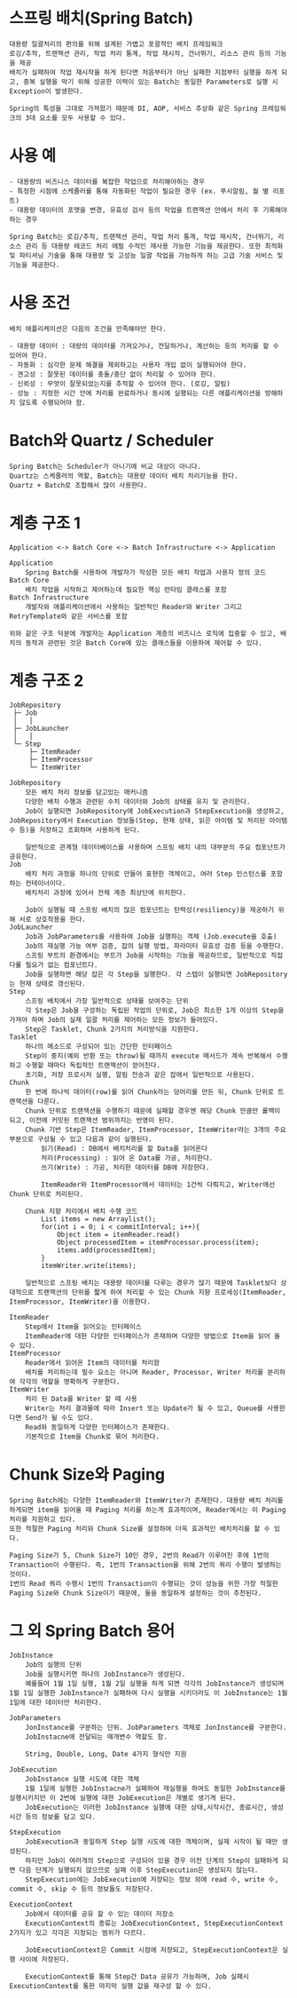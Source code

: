 # 스프링 배치(Spring Batch)
    대용량 일괄처리의 편의를 위해 설계된 가볍고 포괄적인 배치 프레임워크
    로깅/추적, 트랜잭션 관리, 작업 처리 통계, 작업 재시작, 건너뛰기, 리소스 관리 등의 기능을 제공
    배치가 실패하여 작업 재시작을 하게 된다면 처음부터가 아닌 실패한 지점부터 실행을 하게 되고, 중복 실행을 막기 위해 성공한 이력이 있는 Batch는 동일한 Parameters로 실행 시 Exception이 발생한다.

    Spring의 특성을 그대로 가져왔기 때문에 DI, AOP, 서비스 추상화 같은 Spring 프레임워크의 3대 요소를 모두 사용할 수 있다.

# 사용 예
    - 대용량의 비즈니스 데이터를 복잡한 작업으로 처리해야하는 경우
    - 특정한 시점에 스케쥴러를 통해 자동화된 작업이 필요한 경우 (ex. 푸시알림, 월 별 리포트)
    - 대용량 데이터의 포맷을 변경, 유효성 검사 등의 작업을 트랜잭션 안에서 처리 후 기록해야하는 경우

    Spring Batch는 로깅/추적, 트랜잭션 관리, 작업 처리 통계, 작업 재시작, 건너뛰기, 리소스 관리 등 대용량 레코드 처리 에필 수적인 재사용 가능한 기능을 제공한다. 또한 최적화 및 파티셔닝 기술을 통해 대용량 및 고성능 일괄 작업을 가능하게 하는 고급 기술 서비스 및 기능을 제공한다.

# 사용 조건
    배치 애플리케이션은 다음의 조건을 만족해야만 한다.

    - 대용량 데이터 : 대량의 데이터를 가져오거나, 전달하거나, 계산하는 등의 처리를 할 수 ​​있어야 한다.
    - 자동화 : 심각한 문제 해결을 제외하고는 사용자 개입 없이 실행되어야 한다.
    - 견고성 : 잘못된 데이터를 충돌/중단 없이 처리할 수 있어야 한다.
    - 신뢰성 : 무엇이 잘못되었는지를 추적할 수 있어야 한다. (로깅, 알림)
    - 성능 : 지정한 시간 안에 처리를 완료하거나 동시에 실행되는 다른 애플리케이션을 방해하지 않도록 수행되어야 함.

# Batch와 Quartz / Scheduler
    Spring Batch는 Scheduler가 아니기에 비교 대상이 아니다. 
    Quartz는 스케줄러의 역할, Batch는 대용량 데이터 배치 처리기능을 한다. 
    Quartz + Batch로 조합해서 많이 사용한다.

# 계층 구조 1
    Application <-> Batch Core <-> Batch Infrastructure <-> Application
    
    Application
        Spring Batch를 사용하여 개발자가 작성한 모든 배치 작업과 사용자 정의 코드
    Batch Core
        배치 작업을 시작하고 제어하는데 필요한 핵심 런타임 클래스를 포함
    Batch Infrastructure
        개발자와 애플리케이션에서 사용하는 일반적인 Reader와 Writer 그리고 RetryTemplate와 같은 서비스를 포함

    위와 같은 구조 덕분에 개발자는 Application 계층의 비즈니스 로직에 집중할 수 있고, 배치의 동작과 관련된 것은 Batch Core에 있는 클래스들을 이용하여 제어할 수 있다.

# 계층 구조 2
    JobRepository
     ├─ Job
     │   │
     ├─ JobLauncher
     │   │
     └─ Step
         ├─ ItemReader
         ├─ ItemProcessor
         └─ ItemWriter

    JobRepository
        모든 배치 처리 정보를 담고있는 매커니즘
        다양한 배치 수행과 관련된 수치 데이터와 Job의 상태를 유지 및 관리한다.
        Job이 실행되면 JobRepository에 JobExecution과 StepExecution을 생성하고, JobRepository에서 Execution 정보들(Step, 현재 상태, 읽은 아이템 및 처리된 아이템 수 등)을 저장하고 조회하며 사용하게 된다.

        일반적으로 관계형 데이터베이스를 사용하며 스프링 배치 내의 대부분의 주요 컴포넌트가 공유한다.
    Job
        배치 처리 과정을 하나의 단위로 만들어 표현한 객체이고, 여러 Step 인스턴스를 포함하는 컨테이너이다.
        배치처리 과정에 있어서 전체 계층 최상단에 위치한다.

        Job이 실행될 때 스프링 배치의 많은 컴포넌트는 탄력성(resiliency)을 제공하기 위해 서로 상호작용을 한다.
    JobLauncher
        Job과 JobParameters를 사용하여 Job을 실행하는 객체 (Job.execute을 호출)
        Job의 재실행 가능 여부 검증, 잡의 실행 방법, 파라미터 유효성 검증 등을 수행한다.
        스프링 부트의 환경에서는 부트가 Job을 시작하는 기능을 제공하므로, 일반적으로 직접 다룰 필요가 없는 컴포넌트다.
        Job을 실행하면 해당 잡은 각 Step을 실행한다. 각 스텝이 실행되면 JobRepository는 현재 상태로 갱신된다.    
    Step
        스프링 배치에서 가장 일반적으로 상태를 보여주는 단위
        각 Step은 Job을 구성하는 독립된 작업의 단위로, Job은 최소한 1개 이상의 Step을 가져야 하며 Job의 실제 일괄 처리를 제어하는 모든 정보가 들어있다.
        Step은 Tasklet, Chunk 2가지의 처리방식을 지원한다.
    Tasklet
        하나의 메소드로 구성되어 있는 간단한 인터페이스
        Step이 중지(예외 반환 또는 throw)될 때까지 execute 메서드가 계속 반복해서 수행하고 수행할 때마다 독립적인 트랜잭션이 얻어진다. 
        초기화, 저장 프로시저 실행, 알림 전송과 같은 잡에서 일반적으로 사용된다.
    Chunk
        한 번에 하나씩 데이터(row)를 읽어 Chunk라는 덩어리를 만든 뒤, Chunk 단위로 트랜잭션을 다룬다.
        Chunk 단위로 트랜잭션을 수행하기 때문에 실패할 경우엔 해당 Chunk 만큼만 롤백이 되고, 이전에 커밋된 트랜잭션 범위까지는 반영이 된다.
        Chunk 기반 Step은 ItemReader, ItemProcessor, ItemWriter라는 3개의 주요 부분으로 구성될 수 있고 다음과 같이 실행된다.
            읽기(Read) : DB에서 배치처리를 할 Data를 읽어온다
            처리(Processing) : 읽어 온 Data를 가공, 처리한다.
            쓰기(Write) : 가공, 처리한 데이터를 DB에 저장한다.

            ItemReader와 ItemProcessor에서 데이터는 1건씩 다뤄지고, Writer에선 Chunk 단위로 처리된다.
    
        Chunk 지향 처리에서 배치 수행 코드
            List items = new Arraylist();
            for(int i = 0; i < commitInterval; i++){
                Object item = itemReader.read()
                Object processedItem = itemProcessor.process(item);
                items.add(processedItem);
            }
            itemWriter.write(items);

        일반적으로 스프링 배치는 대용량 데이터를 다루는 경우가 많기 때문에 Tasklet보다 상대적으로 트랜잭션의 단위를 짧게 하여 처리할 수 있는 Chunk 지향 프로세싱(ItemReader, ItemProcessor, ItemWriter)을 이용한다.

    ItemReader
        Step에서 Item을 읽어오는 인터페이스
        ItemReader에 대한 다양한 인터페이스가 존재하며 다양한 방법으로 Item을 읽어 올 수 있다.
    ItemProcessor
        Reader에서 읽어온 Item의 데이터를 처리함
        배치를 처리하는데 필수 요소는 아니며 Reader, Processor, Writer 처리를 분리하여 각각의 역할을 명확하게 구분한다.
    ItemWriter
        처리 된 Data를 Writer 할 때 사용
        Writer는 처리 결과물에 따라 Insert 또는 Update가 될 수 있고, Queue를 사용한다면 Send가 될 수도 있다. 
        Read와 동일하게 다양한 인터페이스가 존재한다.
        기본적으로 Item을 Chunk로 묶어 처리한다.
    
# Chunk Size와 Paging
    Spring Batch에는 다양한 ItemReader와 ItemWriter가 존재한다. 대용량 배치 처리를 하게되면 item을 읽어올 때 Paging 처리를 하는게 효과적이며, Reader에서는 이 Paging 처리를 지원하고 있다.
    또한 적절한 Paging 처리와 Chunk Size를 설정하여 더욱 효과적인 배치처리를 할 수 있다.

    Paging Size가 5, Chunk Size가 10인 경우, 2번의 Read가 이루어진 후에 1번의 Transaction이 수행된다. 즉, 1번의 Transaction을 위해 2번의 쿼리 수행이 발생하는 것이다.
    1번의 Read 쿼리 수행시 1번의 Transaction이 수행되는 것이 성능을 위한 가장 적절한 Paging Size와 Chunk Size이기 때문에, 둘을 동일하게 설정하는 것이 추천된다.

# 그 외 Spring Batch 용어
    JobInstance
        Job의 실행의 단위
        Job을 실행시키면 하나의 JobInstance가 생성된다.
        예를들어 1월 1일 실행, 1월 2일 실행을 하게 되면 각각의 JobInstance가 생성되며 1월 1일 실행한 JobInstance가 실패하여 다시 실행을 시키더라도 이 JobInstance는 1월 1일에 대한 데이터만 처리한다.

    JobParameters
        JonInstance를 구분하는 단위. JobParameters 객체로 JonInstance를 구분한다.
        JobInstacne에 전달되는 매개변수 역할도 함.

        String, Double, Long, Date 4가지 형식만 지원

    JobExecution
        JobInstance 실행 시도에 대한 객체
        1월 1일에 실행한 JobInstacne가 실패하여 재실행을 하여도 동일한 JobInstance를 실행시키지만 이 2번에 실행에 대한 JobExecution은 개별로 생기게 된다. 
        JobExecution는 이러한 JobInstance 실행에 대한 상태,시작시간, 종료시간, 생성시간 등의 정보를 담고 있다.

    StepExecution
        JobExecution과 동일하게 Step 실행 시도에 대한 객체이며, 실제 시작이 될 때만 생성된다.
        하지만 Job이 여러개의 Step으로 구성되어 있을 경우 이전 단계의 Step이 실패하게 되면 다음 단계가 실행되지 않으므로 실패 이후 StepExecution은 생성되지 않는다. 
        StepExecution에는 JobExecution에 저장되는 정보 외에 read 수, write 수, commit 수, skip 수 등의 정보들도 저장된다.

    ExecutionContext
        Job에서 데이터를 공유 할 수 있는 데이터 저장소
        ExecutionContext의 종류는 JobExecutionContext, StepExecutionContext 2가지가 있고 각각은 지정되는 범위가 다르다.

        JobExecutionContext은 Commit 시점에 저장되고, StepExecutionContext은 실행 사이에 저장된다.

        ExecutionContext를 통해 Step간 Data 공유가 가능하며, Job 실패시 ExecutionContext를 통한 마지막 실행 값을 재구성 할 수 있다.
